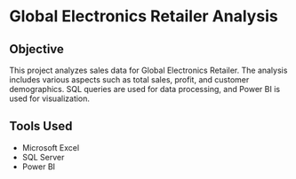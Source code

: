 # Global Electronics Retailer Analysis

## Objective
This project analyzes sales data for Global Electronics Retailer. The analysis includes various aspects such as total sales, profit, and customer demographics. SQL queries are used for data processing, and Power BI is used for visualization.

## Tools Used
- Microsoft Excel
- SQL Server
- Power BI
